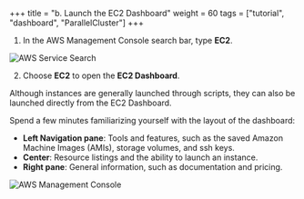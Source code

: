 +++
title = "b. Launch the EC2 Dashboard"
weight = 60
tags = ["tutorial", "dashboard", "ParallelCluster"]
+++

1.	In the AWS Management Console search bar, type **EC2**.

![AWS Service Search](/images/hpc-aws-parallelcluster-workshop/EC2ServiceSearch.png)


2.	Choose **EC2** to open the **EC2 Dashboard**. 

Although instances are generally launched through scripts, they can also be launched directly from the EC2 Dashboard. 

Spend a few minutes familiarizing yourself with the layout of the dashboard:

- **Left Navigation pane**: Tools and features, such as the saved Amazon Machine Images (AMIs), storage volumes, and ssh keys.
- **Center**: Resource listings and the ability to launch an instance. 
- **Right pane**: General information, such as documentation and pricing.

![AWS Management Console](/images/hpc-aws-parallelcluster-workshop/aws-ec2.png)
